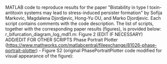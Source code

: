 MATLAB code to reproduce results for the paper "Bistability in type I toxin-antitoxin systems may lead to stress-induced persister formation" by Sofija Markovic, Magdalena Djordjevic, Hong-Yu OU, and Marko Djordjevic. Each script contains comments with the code description. The list of scripts, together with the corresponding paper results (figures), is provided below:
r_bifurcation_diagram_log_mdl1.m: Figure 2 (EDIT IF NECESSARY)
ADD/EDIT FOR OTHER SCRIPTS
Phase Portrait Plotter (https://www.mathworks.com/matlabcentral/fileexchange/81026-phase-portrait-plotter) - Figure S2 (original PhasePortraitPlotter code modified for visual appearance of the figure): 
